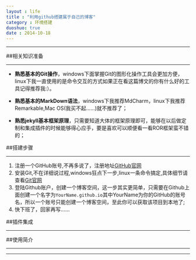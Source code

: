 ```yaml
---
layout : life
title : "利用github搭建属于自己的博客"
category : 环境搭建
duoshuo: true
date : 2014-10-18
---
```


******

##相关知识准备

******
* **熟悉基本的Git操作**，windows下面掌握Git的图形化操作工具会更加方便，linux下我一直使用的是命令交互的方式如果正在看这篇博文的你有什么好的工具记得推荐我:）。

* **熟悉基本的MarkDown语法**，windows下我推荐MdCharm，linux下我推荐Remarkable,Mac OS(我买不起……)就不推荐了；

* **熟悉jekyll基本框架原理**，只需要知道大体的框架原理即可，能够在以后做定制和集成插件的时候能够得心应手，要是喜欢可以顺便看一看ROR框架蛮不错的；


##搭建步骤

******
1. 注册一个GitHub账号,不再多说了，注册地址[GitHub官网][1]
2. 安装Git,不在详细说过程,windows狂点下一步,linux一条命令搞定,具体细节请查看[Git官网][2]
3. 登陆Github账户，创建一个博客空间，这一步其实更简单，只需要在Github上面创建一个名字为`YourName.github.io`其中YourName为你的GitHub的账号名，所以一个账号只能创建一个博客空间，至此你可以获取该项目到本地了;
4. 快下班了，回家再写……

##插件集成

******

##使用简介

******


******
[1]:https://github.com/
[2]:http://git-scm.com/

